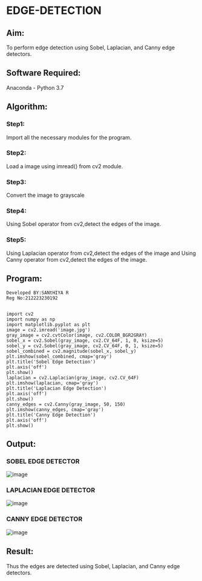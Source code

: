 # EDGE-DETECTION
## Aim:
To perform edge detection using Sobel, Laplacian, and Canny edge detectors.

## Software Required:
Anaconda - Python 3.7

## Algorithm:
### Step1:
Import all the necessary modules for the program.

### Step2:
Load a image using imread() from cv2 module.

### Step3:
Convert the image to grayscale

### Step4:
Using Sobel operator from cv2,detect the edges of the image.

### Step5:

Using Laplacian operator from cv2,detect the edges of the image and Using Canny operator from cv2,detect the edges of the image.
## Program:
```
Developed BY:SANtHIYA R
Reg No:212223230192


import cv2
import numpy as np
import matplotlib.pyplot as plt
image = cv2.imread('image.jpg')  
gray_image = cv2.cvtColor(image, cv2.COLOR_BGR2GRAY)
sobel_x = cv2.Sobel(gray_image, cv2.CV_64F, 1, 0, ksize=5) 
sobel_y = cv2.Sobel(gray_image, cv2.CV_64F, 0, 1, ksize=5)
sobel_combined = cv2.magnitude(sobel_x, sobel_y)
plt.imshow(sobel_combined, cmap='gray')
plt.title('Sobel Edge Detection')
plt.axis('off')
plt.show()
laplacian = cv2.Laplacian(gray_image, cv2.CV_64F)
plt.imshow(laplacian, cmap='gray')
plt.title('Laplacian Edge Detection')
plt.axis('off')
plt.show()
canny_edges = cv2.Canny(gray_image, 50, 150)
plt.imshow(canny_edges, cmap='gray')
plt.title('Canny Edge Detection')
plt.axis('off')
plt.show()
```
## Output:
### SOBEL EDGE DETECTOR

![image](https://github.com/user-attachments/assets/755ad521-1415-41cf-9f3e-9b45db03c790)


### LAPLACIAN EDGE DETECTOR

![image](https://github.com/user-attachments/assets/0ecb3d14-f6f1-4507-b5f0-c72134b224b9)


### CANNY EDGE DETECTOR

![image](https://github.com/user-attachments/assets/50a665f5-e524-444e-b683-29b1c4b9e35f)


## Result:
Thus the edges are detected using Sobel, Laplacian, and Canny edge detectors.
